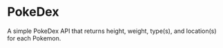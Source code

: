 # PokeDex
A simple PokeDex API that returns height, weight, type(s), and location(s) for each Pokemon.
